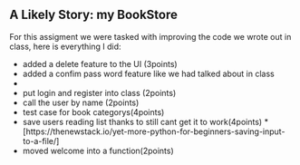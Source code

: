 ## A Likely Story: my BookStore 
For this assigment we were tasked with improving the code we wrote out in class, here is everything I did:
<ul>
    <li>added a delete feature to the UI (3points)</li>
    <li>added a confim pass word feature like we had talked about in class<li>
    <li>put login and register into class (2points)</li>
    <li>call the user by name (2points)</li>
    <li>test case for book categorys(4points)</li>
    <li>save users reading list thanks to still cant get it to work(4points) *[https://thenewstack.io/yet-more-python-for-beginners-saving-input-to-a-file/]</li>
    <li> moved welcome into a function(2points)</li>
</ul>